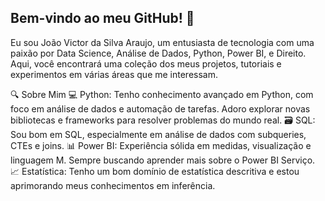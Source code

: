 
## Bem-vindo ao meu GitHub! 👋

Eu sou João Victor da Silva Araujo, um entusiasta de tecnologia com uma paixão por Data Science, Análise de Dados, Python, Power BI, e Direito. Aqui, você encontrará uma coleção dos meus projetos, tutoriais e experimentos em várias áreas que me interessam.

🔍 Sobre Mim
💻 Python: Tenho conhecimento avançado em Python, com foco em análise de dados e automação de tarefas. Adoro explorar novas bibliotecas e frameworks para resolver problemas do mundo real.
🗃️ SQL: Sou bom em SQL, especialmente em análise de dados com subqueries, CTEs e joins.
📊 Power BI: Experiência sólida em medidas, visualização e linguagem M. Sempre buscando aprender mais sobre o Power BI Serviço.
📈 Estatística: Tenho um bom domínio de estatística descritiva e estou aprimorando meus conhecimentos em inferência.

